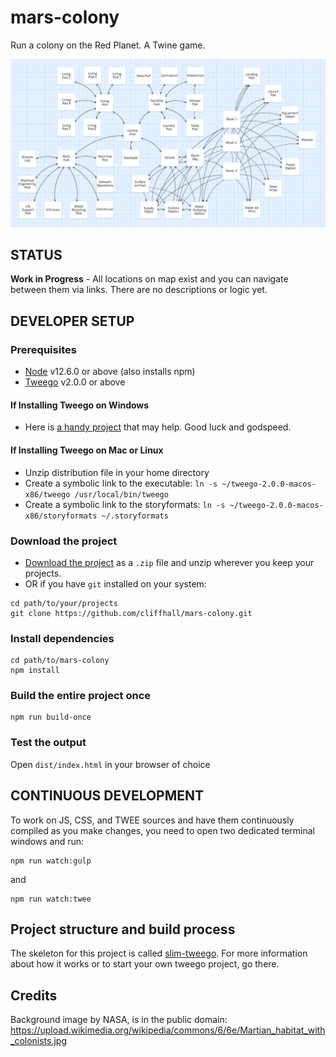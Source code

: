 # mars-colony
Run a colony on the Red Planet. A Twine game.

![Colony Map](map.png)

## STATUS
**Work in Progress** - All locations on map exist and you can navigate between them via links. There are no descriptions or logic yet.

## DEVELOPER SETUP
### Prerequisites
* [Node](https://nodejs.org/en/download/) v12.6.0 or above (also installs npm)
* [Tweego](https://www.motoslave.net/tweego/) v2.0.0 or above

#### If Installing Tweego on Windows
* Here is [a handy project](https://github.com/ChapelR/tweego-installer) that may help. Good luck and godspeed.

#### If Installing Tweego on Mac or Linux
* Unzip distribution file in your home directory
* Create a symbolic link to the executable: ```ln -s ~/tweego-2.0.0-macos-x86/tweego /usr/local/bin/tweego```
* Create a symbolic link to the storyformats: ```ln -s ~/tweego-2.0.0-macos-x86/storyformats ~/.storyformats```

### Download the project
* [Download the project](https://github.com/cliffhall/mars-colony/archive/master.zip) as a ```.zip``` file and unzip wherever you keep your projects.
* OR if you have ```git``` installed on your system:
```
cd path/to/your/projects
git clone https://github.com/cliffhall/mars-colony.git
```

### Install dependencies
```
cd path/to/mars-colony
npm install
```

### Build the entire project once
```
npm run build-once
```

### Test the output
Open ```dist/index.html``` in your browser of choice

## CONTINUOUS DEVELOPMENT
To work on JS, CSS, and TWEE sources and have them continuously compiled as you make changes, you need to open two dedicated terminal windows and run:
```
npm run watch:gulp
```

and

``` 
npm run watch:twee
```

## Project structure and build process
The skeleton for this project is called [slim-tweego](https://github.com/cliffhall/slim-tweego). For more information about how it works or to start your own tweego project, go there.


## Credits
Background image by NASA, is in the public domain: https://upload.wikimedia.org/wikipedia/commons/6/6e/Martian_habitat_with_colonists.jpg